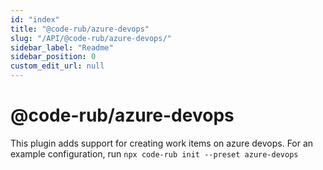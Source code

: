 ```yaml
---
id: "index"
title: "@code-rub/azure-devops"
slug: "/API/@code-rub/azure-devops/"
sidebar_label: "Readme"
sidebar_position: 0
custom_edit_url: null
---
```


# @code-rub/azure-devops

This plugin adds support for creating work items on azure devops. For an example configuration, run `npx code-rub init --preset azure-devops`
